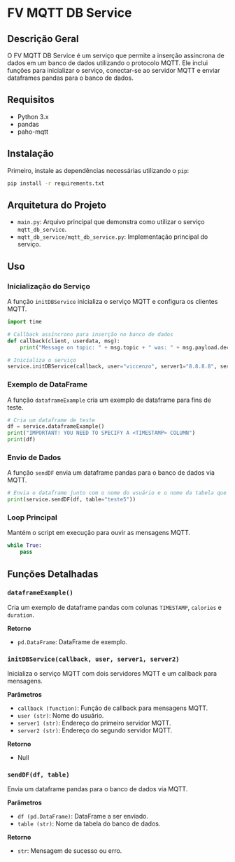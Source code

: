
# FV MQTT DB Service

## Descrição Geral
O FV MQTT DB Service é um serviço que permite a inserção assíncrona de dados em um banco de dados utilizando o protocolo MQTT. Ele inclui funções para inicializar o serviço, conectar-se ao servidor MQTT e enviar dataframes pandas para o banco de dados.

## Requisitos
- Python 3.x
- pandas
- paho-mqtt

## Instalação
Primeiro, instale as dependências necessárias utilizando o `pip`:
```bash
pip install -r requirements.txt
```

## Arquitetura do Projeto
- `main.py`: Arquivo principal que demonstra como utilizar o serviço `mqtt_db_service`.
- `mqtt_db_service/mqtt_db_service.py`: Implementação principal do serviço.

## Uso

### Inicialização do Serviço
A função `initDBService` inicializa o serviço MQTT e configura os clientes MQTT.
```python
import time

# Callback assíncrono para inserção no banco de dados
def callback(client, userdata, msg):
    print("Message on topic: " + msg.topic + " was: " + msg.payload.decode())

# Inicializa o serviço
service.initDBService(callback, user="viccenzo", server1="8.8.8.8", server2="8.8.8.8")
```

### Exemplo de DataFrame
A função `dataframeExample` cria um exemplo de dataframe para fins de teste.
```python
# Cria um dataframe de teste
df = service.dataframeExample()
print("IMPORTANT! YOU NEED TO SPECIFY A <TIMESTAMP> COLUMN")
print(df)
```

### Envio de Dados
A função `sendDF` envia um dataframe pandas para o banco de dados via MQTT.
```python
# Envia o dataframe junto com o nome do usuário e o nome da tabela que deseja usar
print(service.sendDF(df, table="teste5"))
```

### Loop Principal
Mantém o script em execução para ouvir as mensagens MQTT.
```python
while True:
    pass
```

## Funções Detalhadas

### `dataframeExample()`
Cria um exemplo de dataframe pandas com colunas `TIMESTAMP`, `calories` e `duration`.

**Retorno**
- `pd.DataFrame`: DataFrame de exemplo.

### `initDBService(callback, user, server1, server2)`
Inicializa o serviço MQTT com dois servidores MQTT e um callback para mensagens.

**Parâmetros**
- `callback (function)`: Função de callback para mensagens MQTT.
- `user (str)`: Nome do usuário.
- `server1 (str)`: Endereço do primeiro servidor MQTT.
- `server2 (str)`: Endereço do segundo servidor MQTT.

**Retorno**
- Null

### `sendDF(df, table)`
Envia um dataframe pandas para o banco de dados via MQTT.

**Parâmetros**
- `df (pd.DataFrame)`: DataFrame a ser enviado.
- `table (str)`: Nome da tabela do banco de dados.

**Retorno**
- `str`: Mensagem de sucesso ou erro.
